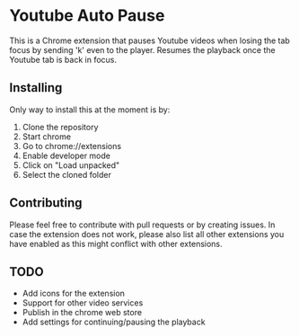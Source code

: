 # Youtube Auto Pause

This is a Chrome extension that pauses Youtube videos when losing the tab focus by
sending 'k' even to the player. Resumes the playback once the Youtube tab is
back in focus.

## Installing

Only way to install this at the moment is by:

1. Clone the repository
2. Start chrome
3. Go to chrome://extensions
4. Enable developer mode
5. Click on "Load unpacked"
6. Select the cloned folder

## Contributing

Please feel free to contribute with pull requests or by creating issues. In case
the extension does not work, please also list all other extensions you have
enabled as this might conflict with other extensions.

## TODO

* Add icons for the extension
* Support for other video services
* Publish in the chrome web store
* Add settings for continuing/pausing the playback
